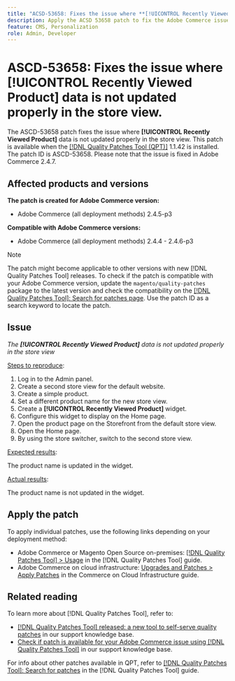 ```yaml
---
title: "ACSD-53658: Fixes the issue where **[!UICONTROL Recently Viewed Product]** data is not updated properly in the store view."
description: Apply the ACSD 53658 patch to fix the Adobe Commerce issue where the **[!UICONTROL Recently Viewed Product]** data is not updated properly in the store view.
feature: CMS, Personalization
role: Admin, Developer
---
```

# ASCD-53658: Fixes the issue where **[!UICONTROL Recently Viewed Product]** data is not updated properly in the store view.

The ASCD-53658 patch fixes the issue where **[!UICONTROL Recently Viewed Product]** data is not updated properly in the store view. This patch is available when the [[!DNL Quality Patches Tool (QPT)]](/help/announcements/adobe-commerce-announcements/magento-quality-patches-released-new-tool-to-self-serve-quality-patches.md) 1.1.42 is installed. The patch ID is ASCD-53658. Please note that the issue is fixed in Adobe Commerce 2.4.7.

## Affected products and versions

**The patch is created for Adobe Commerce version:**

* Adobe Commerce (all deployment methods) 2.4.5-p3

**Compatible with Adobe Commerce versions:**

* Adobe Commerce (all deployment methods) 2.4.4 - 2.4.6-p3

>[!NOTE]
>
>The patch might become applicable to other versions with new [!DNL Quality Patches Tool] releases. To check if the patch is compatible with your Adobe Commerce version, update the `magento/quality-patches` package to the latest version and check the compatibility on the [[!DNL Quality Patches Tool]: Search for patches page](https://experienceleague.adobe.com/tools/commerce-quality-patches/index.html). Use the patch ID as a search keyword to locate the patch.

## Issue

*The **[!UICONTROL Recently Viewed Product]** data is not updated properly in the store view*

<u>Steps to reproduce</u>:

1. Log in to the Admin panel.
1. Create a second store view for the default website.
1. Create a simple product.
1. Set a different product name for the new store view.
1. Create a **[!UICONTROL Recently Viewed Product]** widget.
1. Configure this widget to display on the Home page.
1. Open the product page on the Storefront from the default store view.
1. Open the Home page.
1. By using the store switcher, switch to the second store view.

<u>Expected results</u>:

The product name is updated in the widget.

<u>Actual results</u>:

The product name is not updated in the widget.

## Apply the patch

To apply individual patches, use the following links depending on your deployment method:

* Adobe Commerce or Magento Open Source on-premises: [[!DNL Quality Patches Tool] > Usage](https://experienceleague.adobe.com/docs/commerce-operations/tools/quality-patches-tool/usage.html) in the [!DNL Quality Patches Tool] guide.
* Adobe Commerce on cloud infrastructure: [Upgrades and Patches > Apply Patches](https://experienceleague.adobe.com/docs/commerce-cloud-service/user-guide/develop/upgrade/apply-patches.html) in the Commerce on Cloud Infrastructure guide.

## Related reading

To learn more about [!DNL Quality Patches Tool], refer to:

* [[!DNL Quality Patches Tool] released: a new tool to self-serve quality patches](/help/announcements/adobe-commerce-announcements/magento-quality-patches-released-new-tool-to-self-serve-quality-patches.md) in our support knowledge base.
* [Check if patch is available for your Adobe Commerce issue using [!DNL Quality Patches Tool]](/help/support-tools/patches-available-in-qpt-tool/check-patch-for-magento-issue-with-magento-quality-patches.md) in our support knowledge base.

For info about other patches available in QPT, refer to [[!DNL Quality Patches Tool]: Search for patches](https://experienceleague.adobe.com/tools/commerce-quality-patches/index.html) in the [!DNL Quality Patches Tool] guide.